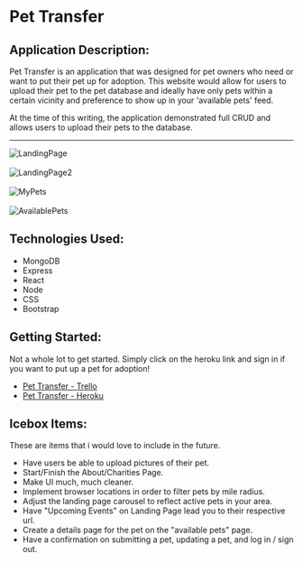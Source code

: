 # Pet Transfer

## Application Description:

Pet Transfer is an application that was designed for pet owners who need or want to put their pet up for adoption. This website would allow for users to upload their pet to the pet database and ideally have only pets within a certain vicinity and preference to show up in your 'available pets' feed.

At the time of this writing, the application demonstrated full CRUD and allows users to upload their pets to the database.

---

![LandingPage](https://i.imgur.com/R7cllro.png) <br><br>
![LandingPage2](https://i.imgur.com/lYgVol1.png)<br><br>
![MyPets](https://i.imgur.com/7iHu1J2.png)<br><br>
![AvailablePets](https://i.imgur.com/BKfUQB3.png)


## Technologies Used:
- MongoDB
- Express
- React
- Node
- CSS
- Bootstrap

## Getting Started:
Not a whole lot to get started. Simply click on the heroku link and sign in if you want to put up a pet for adoption! 
- [Pet Transfer - Trello](https://trello.com/b/mG5YJIwU/pet-transfer)
- [Pet Transfer - Heroku](https://pettransfer.herokuapp.com/)

## Icebox Items:
These are items that i would love to include in the future.
- Have users be able to upload pictures of their pet.
- Start/Finish the About/Charities Page.
- Make UI much, much cleaner.
- Implement browser locations in order to filter pets by mile radius.
- Adjust the landing page carousel to reflect active pets in your area.
- Have "Upcoming Events" on Landing Page lead you to their respective url.
- Create a details page for the pet on the "available pets" page.
- Have a confirmation on submitting a pet, updating a pet, and log in / sign out.